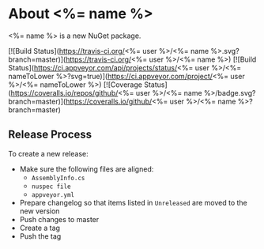 # About <%= name %>

<%= name %> is a new NuGet package.

[![Build Status](https://travis-ci.org/<%= user %>/<%= name %>.svg?branch=master)](https://travis-ci.org/<%= user %>/<%= name %>)
[![Build Status](https://ci.appveyor.com/api/projects/status/<%= user %>/<%= nameToLower %>?svg=true)](https://ci.appveyor.com/project/<%= user %>/<%= nameToLower %>)
[![Coverage Status](https://coveralls.io/repos/github/<%= user %>/<%= name %>/badge.svg?branch=master)](https://coveralls.io/github/<%= user %>/<%= name %>?branch=master)

## Release Process

To create a new release:

- Make sure the following files are aligned:
  - `AssemblyInfo.cs`
  - `nuspec file`
  - `appveyor.yml`
- Prepare changelog so that items listed in `Unreleased` are moved to the new version
- Push changes to master
- Create a tag
- Push the tag
